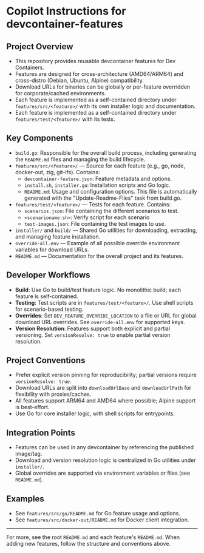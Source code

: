 # Copilot Instructions for devcontainer-features

## Project Overview
- This repository provides reusable devcontainer features for Dev Containers.
- Features are designed for cross-architecture (AMD64/ARM64) and cross-distro (Debian, Ubuntu, Alpine) compatibility.
- Download URLs for binaries can be globally or per-feature overridden for corporate/cached environments.
- Each feature is implemented as a self-contained directory under `features/src/<feature>/` with its own installer logic and documentation.
- Each feature is implemented as a self-contained directory under `features/test/<feature>/` with its tests.

## Key Components
- `build.go`: Responsible for the overall build process, including generating the `README.md` files and managing the build lifecycle.
- `features/src/<feature>/` — Source for each feature (e.g., go, node, docker-out, zig, git-lfs). Contains:
  - `devcontainer-feature.json`: Feature metadata and options.
  - `install.sh`, `installer.go`: Installation scripts and Go logic.
  - `README.md`: Usage and configuration options. This file is automatically generated with the "Update-Readme-Files" task from build.go.
- `features/test/<feature>/` — Tests for each feature. Contains:
  - `scenarios.json`: File containing the different scenarios to test.
  - `<scenarioname.sh>`: Verify script for each scenario
  - `test-images.json`: File containing the test images to use.
- `installer/` and `build/` — Shared Go utilities for downloading, extracting, and managing feature installation.
- `override-all.env` — Example of all possible override environment variables for download URLs.
- `README.md` — Documentation for the overall project and its features.

## Developer Workflows
- **Build**: Use Go to build/test feature logic. No monolithic build; each feature is self-contained.
- **Testing**: Test scripts are in `features/test/<feature>/`. Use shell scripts for scenario-based testing.
- **Overrides**: Set `DEV_FEATURE_OVERRIDE_LOCATION` to a file or URL for global download URL overrides. See `override-all.env` for supported keys.
- **Version Resolution**: Features support both explicit and partial versioning. Set `versionResolve: true` to enable partial version resolution.

## Project Conventions
- Prefer explicit version pinning for reproducibility; partial versions require `versionResolve: true`.
- Download URLs are split into `downloadUrlBase` and `downloadUrlPath` for flexibility with proxies/caches.
- All features support ARM64 and AMD64 where possible; Alpine support is best-effort.
- Use Go for core installer logic, with shell scripts for entrypoints.

## Integration Points
- Features can be used in any devcontainer by referencing the published image/tag.
- Download and version resolution logic is centralized in Go utilities under `installer/`.
- Global overrides are supported via environment variables or files (see `README.md`).

## Examples
- See `features/src/go/README.md` for Go feature usage and options.
- See `features/src/docker-out/README.md` for Docker client integration.

---

For more, see the root `README.md` and each feature's `README.md`. When adding new features, follow the structure and conventions above.
